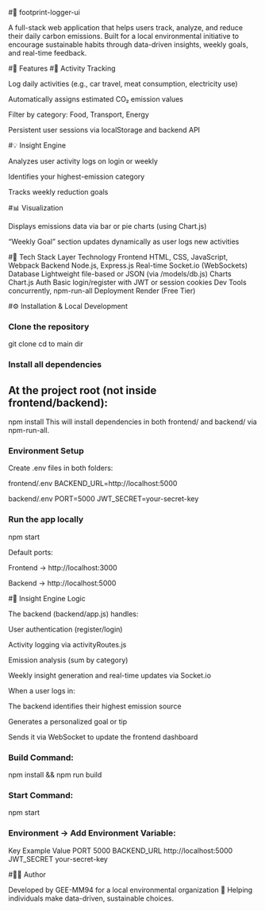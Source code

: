 #🌱 footprint-logger-ui

A full-stack web application that helps users track, analyze, and reduce their daily carbon emissions.
Built for a local environmental initiative to encourage sustainable habits through data-driven insights, weekly goals, and real-time feedback.

#🚀 Features
#🧾 Activity Tracking

Log daily activities (e.g., car travel, meat consumption, electricity use)

Automatically assigns estimated CO₂ emission values

Filter by category: Food, Transport, Energy

Persistent user sessions via localStorage and backend API

#💡 Insight Engine

Analyzes user activity logs on login or weekly

Identifies your highest-emission category

Tracks weekly reduction goals

#📊 Visualization

Displays emissions data via bar or pie charts (using Chart.js)

“Weekly Goal” section updates dynamically as user logs new activities

#🧩 Tech Stack
Layer	Technology
Frontend	HTML, CSS, JavaScript, Webpack
Backend	Node.js, Express.js
Real-time	Socket.io (WebSockets)
Database	Lightweight file-based or JSON (via /models/db.js)
Charts	Chart.js
Auth	Basic login/register with JWT or session cookies
Dev Tools	concurrently, npm-run-all
Deployment	Render (Free Tier)

#⚙️ Installation & Local Development

### Clone the repository
git clone 
cd to main dir

### Install all dependencies

## At the project root (not inside frontend/backend):

npm install
This will install dependencies in both frontend/ and backend/ via npm-run-all.

### Environment Setup

Create .env files in both folders:

frontend/.env
BACKEND_URL=http://localhost:5000

backend/.env
PORT=5000
JWT_SECRET=your-secret-key

### Run the app locally
npm start

Default ports:

Frontend → http://localhost:3000

Backend → http://localhost:5000

#🧠 Insight Engine Logic

The backend (backend/app.js) handles:

User authentication (register/login)

Activity logging via activityRoutes.js

Emission analysis (sum by category)

Weekly insight generation and real-time updates via Socket.io

When a user logs in:

The backend identifies their highest emission source

Generates a personalized goal or tip

Sends it via WebSocket to update the frontend dashboard

### Build Command:

npm install && npm run build

### Start Command:

npm start

### Environment → Add Environment Variable:

Key	Example Value
PORT	5000
BACKEND_URL http://localhost:5000
JWT_SECRET	your-secret-key

#👨‍💻 Author

Developed by GEE-MM94 for a local environmental organization 🌿
Helping individuals make data-driven, sustainable choices.
